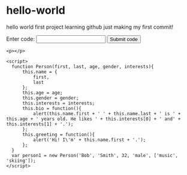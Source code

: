 # hello-world
hello world first project learning github
just making my first commit!

<!DOCTYPE html>
<html>
  <head>
    <meta charset="utf-8">
    <title>Object-oriented JavaScript example</title>
  </head>

  <body>
    <div>
      <label for="jscode">Enter code:</label>
      <input type="text" id="jscode">
      <button>Submit code</button>
    </div>

    <p></p>
  </body>

    <script>
      function Person(first, last, age, gender, interests){
          this.name = {
              first,
              last
          };
          this.age = age;
          this.gender = gender;
          this.interests = interests;
          this.bio = function(){
              alert(this.name.first + ' ' + this.name.last + ' is ' + this.age + ' years old. He likes ' + this.interests[0] + ' and' + this.interests[1] + '.');
          };
          this.greeting = function(){
              alert('Hi! I\'m' + this.name.first + '.');
          };
      }
      var person1 = new Person('Bob', 'Smith', 32, 'male', ['music', 'skiing']);
    </script>
</html>
